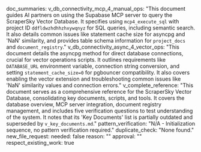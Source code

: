 doc_summaries:
  v_db_connectivity_mcp_4_manual_ops: "This document guides AI partners on using the Supabase MCP server to query the ScraperSky Vector Database. It specifies using `mcp4_execute_sql` with project ID `ddfldwzhdhhzhxywqnyz` for SQL queries, including semantic search. It also details common issues like statement cache size for asyncpg and 'NaN' similarity, and provides table schema information for `project_docs` and `document_registry`."
  v_db_connectivity_async_4_vector_ops: "This document details the asyncpg method for direct database connections, crucial for vector operations scripts. It outlines requirements like `DATABASE_URL` environment variable, connection string conversion, and setting `statement_cache_size=0` for pgbouncer compatibility. It also covers enabling the vector extension and troubleshooting common issues like 'NaN' similarity values and connection errors."
  v_complete_reference: "This document serves as a comprehensive reference for the ScraperSky Vector Database, consolidating key documents, scripts, and tools. It covers the database overview, MCP server integration, document registry management, and includes five verification questions to test understanding of the system. It notes that its 'Key Documents' list is partially outdated and superseded by `v_key_documents.md`."
pattern_verification: "N/A - Initialization sequence, no pattern verification required."
duplicate_check: "None found."
new_file_request:
  needed: false
  reason: ""
  approval: ""
respect_existing_work: true
